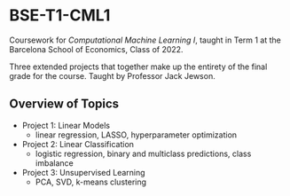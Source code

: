 # BSE-T1-CML1

Coursework for *Computational Machine Learning I*, taught in Term 1 at the Barcelona School of Economics, Class of 2022. 

Three extended projects that together make up the entirety of the final grade for the course. Taught by Professor Jack Jewson.

## Overview of Topics
* Project 1: Linear Models
    * linear regression, LASSO, hyperparameter optimization
* Project 2: Linear Classification
    * logistic regression, binary and multiclass predictions, class imbalance
* Project 3: Unsupervised Learning
    * PCA, SVD, k-means clustering
